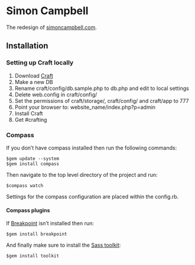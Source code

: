 # Simon Campbell
The redesign of [simoncampbell.com](http://simoncampbell).

## Installation

### Setting up Craft locally

1. Download [Craft](http://buildwithcraft.com/)
2. Make a new DB
3. Rename craft/config/db.sample.php to db.php and edit to local settings
4. Delete web.config in craft/config/
5. Set the permissions of craft/storage/, craft/config/ and craft/app to 777
6. Point your browser to: website_name/index.php?p=admin
7. Install Craft
8. Get #crafting


### Compass
If you don’t have compass installed then run the following commands:
    
    $gem update --system
    $gem install compass

Then navigate to the top level directory of the project and run:
      
    $compass watch
  
Settings for the compass configuration are placed within the config.rb.

#### Compass plugins
If [Breakpoint](http://breakpoint-sass.com/) isn’t installed then run:

    $gem install breakpoint

And finally make sure to install the [Sass toolkit](https://github.com/Team-Sass/toolkit):

    $gem install toolkit
